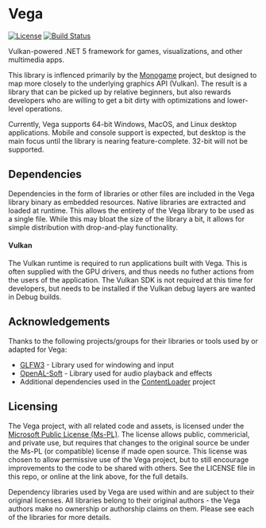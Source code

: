 # Vega

[![License](https://img.shields.io/badge/License-Ms--PL-blue)](https://github.com/VegaLib/Vega/blob/master/LICENSE)
[![Build Status](https://travis-ci.com/VegaLib/Vega.svg?branch=master)](https://travis-ci.com/VegaLib/Vega)

Vulkan-powered .NET 5 framework for games, visualizations, and other multimedia apps. 

This library is inflenced primarily by the [Monogame](https://www.monogame.net/) project, but designed to map more closely to the underlying graphics API (Vulkan). The result is a library that can be picked up by relative beginners, but also rewards developers who are willing to get a bit dirty with optimizations and lower-level operations.

Currently, Vega supports 64-bit Windows, MacOS, and Linux desktop applications. Mobile and console support is expected, but desktop is the main focus until the library is nearing feature-complete. 32-bit will not be supported.

## Dependencies

Dependencies in the form of libraries or other files are included in the Vega library binary as embedded resources. Native libraries are extracted and loaded at runtime. This allows the entirety of the Vega library to be used as a single file. While this may bloat the size of the library a bit, it allows for simple distribution with drop-and-play functionality.

#### Vulkan

The Vulkan runtime is required to run applications built with Vega. This is often supplied with the GPU drivers, and thus needs no futher actions from the users of the application. The Vulkan SDK is not required at this time for developers, but needs to be installed if the Vulkan debug layers are wanted in Debug builds.

## Acknowledgements

Thanks to the following projects/groups for their libraries or tools used by or adapted for Vega:

* [GLFW3](https://www.glfw.org/) - Library used for windowing and input
* [OpenAL-Soft](https://openal-soft.org/) - Library used for audio playback and effects
* Additional dependencies used in the [ContentLoader](https://github.com/VegaLib/ContentLoader) project

## Licensing

The Vega project, with all related code and assets, is licensed under the [Microsoft Public License (Ms-PL)](https://opensource.org/licenses/MS-PL). The license allows public, commericial, and private use, but requires that changes to the original source be under the Ms-PL (or compatible) license if made open source. This license was chosen to allow permissive use of the Vega project, but to still encourage improvements to the code to be shared with others. See the LICENSE file in this repo, or online at the link above, for the full details.

Dependency libraries used by Vega are used within and are subject to their original licenses. All libraries belong to their original authors - the Vega authors make no ownership or authorship claims on them. Please see each of the libraries for more details.
